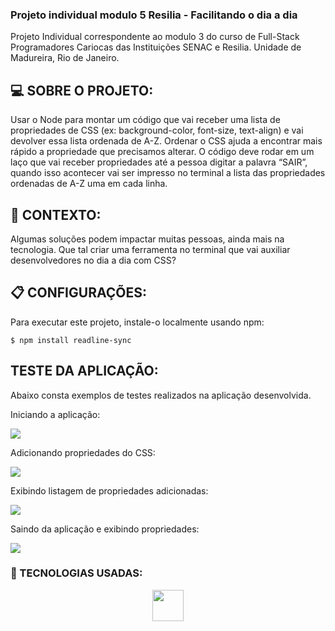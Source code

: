 ### Projeto individual modulo 5 Resilia - Facilitando o dia a dia
<p> Projeto Individual correspondente ao modulo 3 do curso de Full-Stack Programadores Cariocas das Instituições SENAC e Resilia. Unidade de Madureira, Rio de Janeiro.</p>

## :computer: SOBRE O PROJETO:
<p> Usar o Node para montar um código que vai receber uma lista de
propriedades de CSS (ex: background-color, font-size, text-align) e vai devolver
essa lista ordenada de A-Z. Ordenar o CSS ajuda a encontrar mais rápido a
propriedade que precisamos alterar.
O código deve rodar em um laço que vai receber propriedades até a
pessoa digitar a palavra “SAIR”, quando isso acontecer vai ser impresso
no terminal a lista das propriedades ordenadas de A-Z uma em cada linha.
</p>

## 📄 CONTEXTO:
<p> Algumas soluções podem impactar muitas pessoas, ainda mais na
tecnologia. Que tal criar uma ferramenta no terminal que vai auxiliar
desenvolvedores no dia a dia com CSS?
</p>

## 📋 CONFIGURAÇÕES:
<p> Para executar este projeto, instale-o localmente usando npm:</p>

```
$ npm install readline-sync

```

## TESTE DA APLICAÇÃO:

<p> Abaixo consta exemplos de testes realizados na aplicação desenvolvida.</p>

<p>Iniciando a aplicação:</p>
<img src="https://media.discordapp.net/attachments/1056426877159473215/1074187867414343760/image.png">

<p>Adicionando propriedades do CSS:</p>
<img src ="https://media.discordapp.net/attachments/1056426877159473215/1074189492287721482/image.png">

<p>Exibindo listagem de propriedades adicionadas:</p>
<img src="https://media.discordapp.net/attachments/1056426877159473215/1074189648487784587/image.png">

<p>Saindo da aplicação e exibindo propriedades:</p>
<img src="https://media.discordapp.net/attachments/1056426877159473215/1074190941583314974/image.png">


### :toolbox: TECNOLOGIAS USADAS:
<div align="center" style="display: inline_block">
<img align="center" style="height:50px; width:50px" src="https://cdn.jsdelivr.net/gh/devicons/devicon/icons/nodejs/nodejs-original.svg">
</div>
